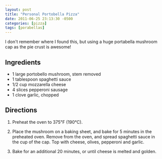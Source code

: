 ```yaml
---
layout: post
title: "Personal Portobella Pizza"
date: 2011-06-25 23:13:30 -0500
categories: [pizza]
tags: [porabellas]
---
```

I don't remember where I found this, but using a huge portabella mushroom cap as the pie crust is awesome!

## Ingredients

* 1 large portobello mushroom, stem removed
* 1 tablespoon spaghetti sauce
* 1/2 cup mozzarella cheese
* 4 slices pepperoni sausage
* 1 clove garlic, chopped

## Directions

1. Preheat the oven to 375&#x2109; (190&#x2103;).

1. Place the mushroom on a baking sheet, and bake for 5 minutes in the preheated oven. Remove from the oven, and spread spaghetti sauce in the cup of the cap. Top with cheese, olives, pepperoni and garlic.

1. Bake for an additional 20 minutes, or until cheese is melted and golden.
